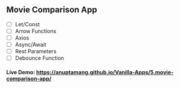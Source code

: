 ## Movie Comparison App

- [ ] Let/Const
- [ ] Arrow Functions
- [ ] Axios
- [ ] Async/Await
- [ ] Rest Parameters
- [ ] Debounce Function

#### Live Demo: https://anuptamang.github.io/Vanilla-Apps/5.movie-comparison-app/
